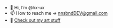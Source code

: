 - 👋 Hi, I’m @hx-ux
- 📫 How to reach me -> nnsbndDEV@gmail.com
- 👋 [Check out my art stuff](https://x0x0x0me.netlify.app/)
<!---
hx-ux/hx-ux is a ✨ special ✨ repository because its `README.md` (this file) appears on your GitHub profile.
You can click the Preview link to take a look at your changes.
--->
